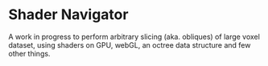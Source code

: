 # Shader Navigator
A work in progress to perform arbitrary slicing (aka. obliques) of large voxel dataset, using shaders on GPU, webGL, an octree data structure and few other things. 
